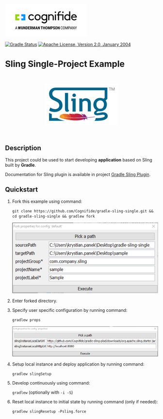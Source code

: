 ![Cognifide logo](docs/cognifide-logo.png)

[![Gradle Status](https://gradleupdate.appspot.com/Cognifide/gradle-sling-single/status.svg)](https://gradleupdate.appspot.com/Cognifide/gradle-sling-single/status)
[![Apache License, Version 2.0, January 2004](https://img.shields.io/github/license/Cognifide/gradle-sling-single.svg?label=License)](http://www.apache.org/licenses/)

# Sling Single-Project Example

<br>
<p align="center">
  <img src="docs/sling-logo.png" alt="Sling Logo"/>
</p>
<br>


## Description

This project could be used to start developing **application** based on Sling built by **Gradle**.

Documentation for Sling plugin is available in project [Gradle Sling Plugin](https://github.com/Cognifide/gradle-sling-plugin).

## Quickstart

1. Fork this example using command:

    `git clone https://github.com/Cognifide/gradle-sling-single.git && cd gradle-sling-single && gradlew fork`

    ![Fork dialog](docs/quickstart-fork-dialog.png)

2. Enter forked directory.
3. Specify user specific configuration by running command:

    `gradlew props`
    
    ![Properties dialog](docs/quickstart-props-dialog.png)

4. Setup local instance and deploy application by running command:

    `gradlew slingSetup`

5. Develop continuously using command:

    `gradlew` (optionally with `-i -S`)
    
6. Reset local instance to initial state by running command (only if needed):

    `gradlew slingResetup -Psling.force`
